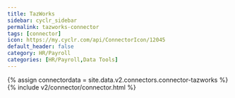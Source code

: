 ```yaml
---
title: TazWorks
sidebar: cyclr_sidebar
permalink: tazworks-connector
tags: [connector]
icon: https://my.cyclr.com/api/ConnectorIcon/12045
default_header: false
category: HR/Payroll
categories: [HR/Payroll,Data Tools]
---
```

{% assign connectordata = site.data.v2.connectors.connector-tazworks %}
{% include v2/connector/connector.html %}	